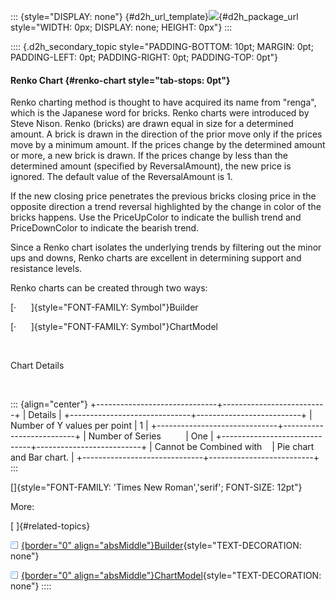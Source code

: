 ::: {style="DISPLAY: none"}
[](ms-xhelp:///?Id=d2h_url_template){#d2h_url_template}![](!package_url!){#d2h_package_url style="WIDTH: 0px; DISPLAY: none; HEIGHT: 0px"}
:::

:::: {.d2h_secondary_topic style="PADDING-BOTTOM: 10pt; MARGIN: 0pt; PADDING-LEFT: 0pt; PADDING-RIGHT: 0pt; PADDING-TOP: 0pt"}
#### Renko Chart {#renko-chart style="tab-stops: 0pt"}

Renko charting method is thought to have acquired its name from \"renga\", which is the Japanese word for bricks. Renko charts were introduced by Steve Nison. Renko (bricks) are drawn equal in size for a determined amount. A brick is drawn in the direction of the prior move only if the prices move by a minimum amount. If the prices change by the determined amount or more, a new brick is drawn. If the prices change by less than the determined amount (specified by ReversalAmount), the new price is ignored. The default value of the ReversalAmount is 1.

If the new closing price penetrates the previous bricks closing price in the opposite direction a trend reversal highlighted by the change in color of the bricks happens. Use the PriceUpColor to indicate the bullish trend and PriceDownColor to indicate the bearish trend.

Since a Renko chart isolates the underlying trends by filtering out the minor ups and downs, Renko charts are excellent in determining support and resistance levels.                    

Renko charts can be created through two ways:

[·      ]{style="FONT-FAMILY: Symbol"}Builder

[·      ]{style="FONT-FAMILY: Symbol"}ChartModel

 

Chart Details

 

::: {align="center"}
+------------------------------+--------------------------+
| Details                                                 |
+------------------------------+--------------------------+
| Number of Y values per point | 1                        |
+------------------------------+--------------------------+
| Number of Series             | One                      |
+------------------------------+--------------------------+
| Cannot be Combined with      | Pie chart and Bar chart. |
+------------------------------+--------------------------+
:::

[]{style="FONT-FAMILY: 'Times New Roman','serif'; FONT-SIZE: 12pt"} 

More:

[ ]{#related-topics}

[![](button.gif){border="0" align="absMiddle"}Builder](ms-xhelp:///?Id=1f2fc5b5-2c23-44b5-9daa-408acc061757){style="TEXT-DECORATION: none"}

[![](button.gif){border="0" align="absMiddle"}ChartModel](ms-xhelp:///?Id=646536b9-b96c-4e89-9a88-44c7a0047a55){style="TEXT-DECORATION: none"}
::::
